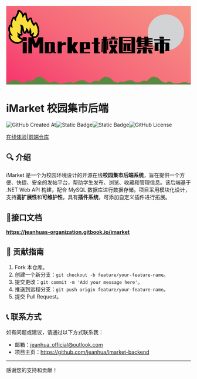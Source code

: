 <p align="center">


![logo](./LOGO.png)

# iMarket 校园集市后端

![GitHub Created At](https://img.shields.io/github/created-at/jeanhua/imarket-backend)![Static Badge](https://img.shields.io/badge/Language-C%23-blue)![Static Badge](https://img.shields.io/badge/Framework-ASP.NET-purple)![GitHub License](https://img.shields.io/github/license/jeanhua/imarket-backend)

[在线体验](https://imarket.jeanhua.cn)|[前端仓库](https://github.com/jeanhua/imarket-page)

</p>


## 🔍 介绍

iMarket 是一个为校园环境设计的开源在线**校园集市后端系统**，旨在提供一个方便、快捷、安全的发帖平台，帮助学生发布、浏览、收藏和管理信息。该后端基于 .NET Web API 构建，配合 MySQL 数据库进行数据存储。项目采用模块化设计，支持**高扩展性**和**可维护性**，具有**插件系统**，可添加自定义插件进行拓展。

## 📃接口文档

**https://jeanhuas-organization.gitbook.io/imarket**

## 📝 贡献指南

1. Fork 本仓库。
2. 创建一个新分支：`git checkout -b feature/your-feature-name`。
3. 提交更改：`git commit -m 'Add your message here'`。
4. 推送到远程分支：`git push origin feature/your-feature-name`。
5. 提交 Pull Request。

## 📞 联系方式

如有问题或建议，请通过以下方式联系我：

- 邮箱：jeanhua_official@outlook.com
- 项目主页：https://github.com/jeanhua/imarket-backend

---
感谢您的支持和贡献！
